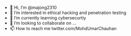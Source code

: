 - 👋 Hi, I’m @majong2310
- 👀 I’m interested in ethical hacking and penetration testing  
- 🌱 I’m currently learning cybersecurtiy
- 💞️ I’m looking to collaborate on ...
- 📫 How to reach me twitter.com/MohdUmarChauhan

<!---
majong2310/majong2310 is a ✨ special ✨ repository because its `README.md` (this file) appears on your GitHub profile.
You can click the Preview link to take a look at your changes.
--->
